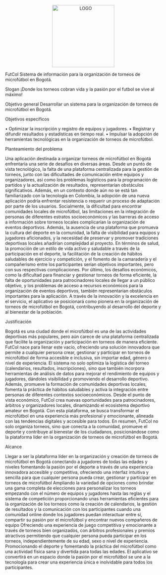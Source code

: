<p align="center">
  <img src="https://github.com/user-attachments/assets/ed937de3-3044-429e-b867-39042ea30b29" alt="LOGO" width="200"/>
</p>


FutCol
Sistema de información para la organización de torneos de microfútbol en Bogotá.


Slogan
¡Donde los torneos cobran vida y la pasión por el futbol se vive al máximo!


Objetivo general
Desarrollar un sistema para la organización de torneos de microfútbol en Bogotá.


Objetivos específicos

•	Optimizar la inscripción y registro de equipos y jugadores.
•	Registrar y difundir resultados y estadísticas en tiempo real.
•	Impulsar la adopción de herramientas tecnológicas en la organización de torneos de microfútbol.


Planteamiento del problema

Una aplicación destinada a organizar torneos de microfútbol en Bogotá enfrentaría una serie de desafíos en diversas áreas. Desde un punto de vista tecnológico, la falta de una plataforma centralizada para la gestión de torneos, junto con las dificultades de comunicación entre equipos y organizadores, así como los problemas logísticos para la programación de partidos y la actualización de resultados, representarían obstáculos significativos. Además, en un contexto donde aún no se está tan familiarizado con la tecnología en Colombia, la adopción de una nueva aplicación podría enfrentar resistencia o requerir un proceso de adaptación por parte de los usuarios. 
Socialmente, la dificultad para encontrar comunidades locales de microfútbol, las limitaciones en la integración de personas de diferentes estratos socioeconómicos y las barreras de acceso a información sobre torneos locales complicarían la organización de eventos deportivos. Además, la ausencia de una plataforma que promueva la cultura del deporte en la comunidad, la falta de visibilidad para equipos y jugadores aficionados, y la necesidad de preservar y promover tradiciones deportivas locales añadirían complejidad al proyecto. 
En términos de salud, la promoción de un estilo de vida activo y saludable a través de la participación en el deporte, la facilitación de la creación de hábitos saludables de ejercicio y competición, y el fomento de la camaradería y el compañerismo entre los participantes serían objetivos importantes, pero con sus respectivas complicaciones. Por último, los desafíos económicos, como la dificultad para financiar y gestionar torneos de forma eficiente, la falta de oportunidades para patrocinadores locales de llegar a un público objetivo, y los problemas de acceso a recursos económicos para la organización de eventos deportivos, también representarían obstáculos importantes para la aplicación. 
A través de la innovación y la excelencia en el servicio, el aplicativo se posicionará como pionera en la organización de torneos de microfútbol en Bogotá, contribuyendo al desarrollo del deporte y al bienestar de la población. 


Justificación 

Bogotá es una ciudad donde el microfútbol es una de las actividades deportivas más populares, pero aún carece de una plataforma centralizada que facilite la organización y participación en torneos de manera eficiente. FutCol nace para llenar este vacío, ofreciendo una solución innovadora que permite a cualquier persona crear, gestionar y participar en torneos de microfútbol de forma accesible e inclusiva, sin importar edad, género o nivel de experiencia.
El sistema no solo optimiza la logística del torneo (calendarios, resultados, inscripciones), sino que también incorpora herramientas de análisis de datos para mejorar el rendimiento de equipos y jugadores, dándoles visibilidad y promoviendo el desarrollo deportivo. Además, promueve la formación de comunidades deportivas locales, fomenta la práctica de hábitos saludables y activa la integración entre personas de diferentes contextos socioeconómicos.
Desde el punto de vista económico, FutCol crea nuevas oportunidades para patrocinadores, árbitros y organizadores locales, dinamizando el ecosistema deportivo amateur en Bogotá. Con esta plataforma, se busca transformar el microfútbol en una experiencia más profesional y emocionante, alineada con las tendencias digitales y accesible para todos.
En resumen, FutCol no solo organiza torneos, sino que conecta a la comunidad, promueve el deporte y contribuye al bienestar de los ciudadanos, posicionándose como la plataforma líder en la organización de torneos de microfútbol en Bogotá.


Alcance

Llegar a ser la plataforma líder en la organización y creación de torneos de microfútbol en Bogotá conectando a jugadores de todas las edades y niveles fomentando la pasión por el deporte a través de una experiencia innovadora accesible y competitiva, ofreciendo una interfaz intuitiva y sencilla para que cualquier persona pueda crear, gestionar y participar en torneos de microfútbol 
Ampliando la variedad de opciones como brindar una  gama completa de elecciones  para personalizar los torneos  empezando con el número de equipos y jugadores hasta las reglas y el sistema de competición proporcionando unas herramientas eficientes para la organización de los torneos como la creación de calendarios, la gestión de resultados y la comunicación con los participantes cuando una  comunidad online donde los jugadores puedan interactuar entre sí, compartir su pasión por el microfútbol y encontrar nuevos compañeros de equipo 
Ofreciendo una experiencia de juego competitiva y emocionante a través de torneos bien organizados, con árbitros profesionales y premios atractivos permitiendo que cualquier persona pueda participar en los torneos, independientemente de su edad, sexo o nivel de experiencia. 
Promocionando el deporte y fomentando la práctica del microfútbol como una actividad física sana y divertida para todas las edades. 
El aplicativo se convertirá en un espacio donde la pasión por el microfútbol se une a la tecnología para crear una experiencia única e inolvidable para todos los participantes. 


